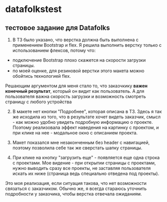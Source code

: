 # datafolkstest
## тестовое задание для Datafolks
1. В ТЗ было указано, что верстка должна быть выполнена с применением Bootstrap и flex. Я решила выполнить верстку только с использованием флексов, потому что:
- подключение Bootstrap плохо скажется на скорости загрузки страницы.
- по моей оценке, для резиновой верстки этого макета можно обойтись технологией flex.

Решающим аргументом для меня стало то, что заказчкику **важен конечный результат**, который он видит как пользователь. А для пользователя важна скорость загрузки и возможность смотреть страницу с любого устройства

2. В макете нет кнопки "Подробнее", которая описана в ТЗ. Здесь я так же исходила из того, что в результате хочет видеть заказчик, смысл - как можно удобно увидеть подробную информацию о проекте. Поэтому реализовала эффект наведения на картинку с проектом, и при клике на нее - модальное окно с описанием проекта. 

3. Макет показался мне незаконченным без header c навигацией, поэтому позволила себе так же сверстать шапку страницы.

4. При клике на кнопку "загрузить еще" - появляется еще одна строка с проектами. Мое видение - при открытии страницы с проектами, нужно выводить сразу все проекты, не заставляя пользователя искать их ниже (страница ведь специально отведена под проекты).

Это моя реализация, если ситуация такова, что нет возможности связаться с заказчиком. Обычно же, я всегда стараюсь уточнить подробности у заказчика, чтобы верстка отвечала ожиданиям. 

